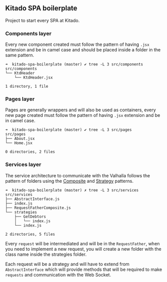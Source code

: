 
## Kitado SPA boilerplate

Project to start every SPA at Kitado.

### Components layer

Every new component created must follow the pattern of having `.jsx` extension and be in camel case and should be placed inside a folder in the same pattern.

```
➜  kitado-spa-boilerplate (master) ✔ tree -L 3 src/components
src/components
└── KtdHeader
    └── KtdHeader.jsx

1 directory, 1 file
```

### Pages layer

Pages are generally wrappers and will also be used as containers, every new page created must follow the pattern of having `.jsx` extension and be in camel case.

```
➜  kitado-spa-boilerplate (master) ✔ tree -L 3 src/pages     
src/pages
├── About.jsx
└── Home.jsx

0 directories, 2 files
```

### Services layer

The service architecture to communicate with the Valhalla follows the pattern of folders using the [Composite](https://en.wikipedia.org/wiki/Composite_pattern) and [Strategy](https://en.wikipedia.org/wiki/Strategy_pattern) patterns.

```
➜  kitado-spa-boilerplate (master) ✗ tree -L 3 src/services
src/services
├── AbstractInterface.js
├── index.js
├── RequestFatherComposite.js
└── strategies
    ├── GetDebtors
    │   └── index.js
    └── index.js

2 directories, 5 files
```

Every `request` will be intermediated and will be in the `RequestFather`, when you need to implement a new request, you will create a new folder with the class name inside the strategies folder.

Each request will be a strategy and will have to extend from `AbstractInterface` which will provide methods that will be required to make` requests` and communication with the Web Socket.
